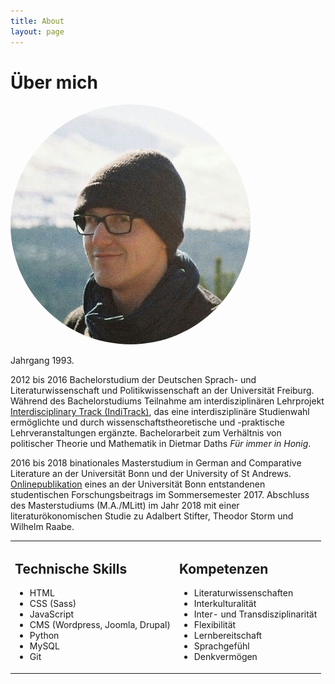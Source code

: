 ```yaml
---
title: About
layout: page
---
```


# Über mich
<img src="/assets/images/profile.jpg" style="border-radius: 100%" alt="Profilbild">

<p>Jahrgang 1993.</p> 

<p>2012 bis 2016 Bachelorstudium der Deutschen Sprach- und Literaturwissenschaft und Politikwissenschaft an der Universität Freiburg. Während des Bachelorstudiums Teilnahme am interdisziplinären Lehrprojekt <a href="https://www.ucf.uni-freiburg.de/teaching-projects/past-projects/inditrack">Interdisciplinary Track (IndiTrack)</a>, das eine interdisziplinäre Studienwahl ermöglichte und durch wissenschaftstheoretische und -praktische Lehrveranstaltungen ergänzte. Bachelorarbeit zum Verhältnis von politischer Theorie und Mathematik in Dietmar Daths <i>Für immer in Honig</i>.</p>

<p>2016 bis 2018 binationales Masterstudium in German and Comparative Literature an der Universität Bonn und der University of St Andrews. <a href="https://www.germanistik.uni-bonn.de/institut/abteilungen/abteilung-fuer-neuere-deutsche-literaturwissenschaft/abteilung/personal/lehmann-johannes/studentische-forschungsbeitraege-online">Onlinepublikation</a> eines an der Universität Bonn entstandenen studentischen Forschungsbeitrags im Sommersemester 2017. Abschluss des Masterstudiums (M.A./MLitt) im Jahr 2018 mit einer literaturökonomischen Studie zu Adalbert Stifter, Theodor Storm und Wilhelm Raabe.</p>

<table>
  <tr>
    <td>
	<h2>Technische Skills</h2>
	<ul class="skill-technical">
		<li>HTML</li>
		<li>CSS (Sass)</li>
		<li>JavaScript</li>
		<li>CMS (Wordpress, Joomla, Drupal)</li>
		<li>Python</li>
		<li>MySQL</li>
		<li>Git</li>
		</ul>
	</td>
    <td>
	<h2>Kompetenzen</h2>
	<ul class="skill-">
		<li>Literaturwissenschaften</li>
		<li>Interkulturalität</li>
		<li>Inter- und Transdisziplinarität</li>
		<li>Flexibilität</li>
		<li>Lernbereitschaft</li>
		<li>Sprachgefühl</li>
		<li>Denkvermögen</li>
		</ul>
	</td>
  </tr>
</table>

<!---
<h2>Projects</h2>

<ul>
	<li><a href="https://github.com/">Lorem Lorem</a></li>
	<li><a href="https://github.com/">Ipsum Dolor</a></li>
	<li><a href="https://github.com/">Dolor Lorem</a></li>
</ul>
-->

